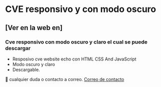 # CVE responsivo y con modo oscuro
## [Ver en la web en]
### Cve responsivo con modo oscuro y claro el cual se puede descargar

- Resposivo cve website echo con HTML CSS And JavaScript
- Modo oscuro y claro
- Descargable.

💙 cualquier duda o contacto a correo. [Correo de contacto](underdevelopsoft@gmail.com)

